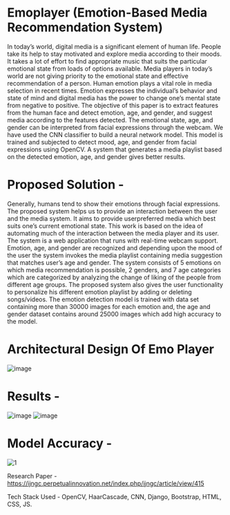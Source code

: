 # Emoplayer (Emotion-Based Media Recommendation System)

In today’s world, digital media is a significant element of human life. People take its help to stay motivated and
explore media according to their moods. It takes a lot of effort to find appropriate music that suits the particular
emotional state from loads of options available. Media players in today’s world are not giving priority to the
emotional state and effective recommendation of a person. Human emotion plays a vital role in media selection
in recent times. Emotion expresses the individual’s behavior and state of mind and digital media has the power
to change one’s mental state from negative to positive. The objective of this paper is to extract features from
the human face and detect emotion, age, and gender, and suggest media according to the features detected. The
emotional state, age, and gender can be interpreted from facial expressions through the webcam. We have used
the CNN classifier to build a neural network model. This model is trained and subjected to detect mood, age, and
gender from facial expressions using OpenCV. A system that generates a media playlist based on the detected
emotion, age, and gender gives better results.


# Proposed Solution - 

Generally, humans tend to show their emotions through facial expressions. The proposed system
helps us to provide an interaction between the user and the media system. It aims to provide userpreferred
media which best suits one’s current emotional state. This work is based on the idea of
automating much of the interaction between the media player and its user. The system is a web
application that runs with real-time webcam support. Emotion, age, and gender are recognized
and depending upon the mood of the user the system invokes the media playlist containing media
suggestion that matches user’s age and gender. The system consists of 5 emotions on which media
recommendation is possible, 2 genders, and 7 age categories which are categorized by analyzing
the change of liking of the people from different age groups. The proposed system also gives the
user functionality to personalize his different emotion playlist by adding or deleting songs/videos.
The emotion detection model is trained with data set containing more than 30000 images for each
emotion and, the age and gender dataset contains around 25000 images which add high accuracy
to the model.

# Architectural Design Of Emo Player
![image](https://user-images.githubusercontent.com/82375003/171281100-c4be1898-2f22-4657-a2a0-3bd95ffb2749.png)


# Results - 

![image](https://user-images.githubusercontent.com/82375003/171281216-f76519d5-4f5b-48bf-a862-75f12d62df6f.png)  ![image](https://user-images.githubusercontent.com/82375003/171281243-ba16a5d1-fcaf-4448-95f3-a2b967be806b.png)

# Model Accuracy - 

![1](https://user-images.githubusercontent.com/82375003/171281563-53d75899-b512-4b1b-9792-465a9622df09.PNG)


Research Paper - https://ijngc.perpetualinnovation.net/index.php/ijngc/article/view/415

Tech Stack Used - OpenCV, HaarCascade, CNN, Django, Bootstrap, HTML, CSS, JS.
